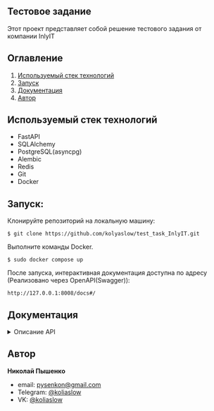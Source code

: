## Тестовое задание
Этот проект представляет собой решение тестового задания от компании InlyIT
## Оглавление

1. [Используемый стек технологий](#используемый-стек-технологий)
2. [Запуск](#запуск)
4. [Документация](#Документация)
5. [Автор](#автор)

## Используемый стек технологий
- FastAPI
- SQLAlchemy
- PostgreSQL(asyncpg)
- Alembic
- Redis
- Git
- Docker

## Запуск:
Клонируйте репозиторий на локальную машину:
```commandline
$ git clone https://github.com/kolyaslow/test_task_InlyIT.git
```
Выполните команды Docker.
```docker
$ sudo docker compose up
```
После запуска, интерактивная документация доступна по адресу
(Реализовано через OpenAPI(Swagger)):

```
http://127.0.0.1:8008/docs#/
```
## Документация


<details>

<summary>Описание API</summary>

  После запуска интерактивная документация доступна по адресу (Реализовано через OpenAPI(Swagger)):
  ```
  http://127.0.0.1:8008/docs#/
  ```
ВАЖНО: API доступно лишь аторизованным, незабаниним пользователям.
При использовании API другими пользователями вызывается исключение:
ошибка недоступности API см. [общие исключения](#общие_исключения).

Дотупные АPI:
- [Регистрация пользователя](#регистрация_пользователя)
- [Вход в систему](#Вход-в-систему)
- [Выход из системы](#выход-из_системы)
- [Создание объявления](#создание-объявления)
- [Просмтор объявлений](#простмотр-объявлений)
- [Просомотр одного объявления](#простомтр-одного-объявления)
- [Удаление объявления](#удаление-объявления)
- [Назначить администратором](#назначить-администратором)
- [Удаление комментария](#удаление-комментария)
- [Создание комментария](#создание-комментария)


### Регистрация пользователя.
- Описание: Регистрирует пользователя в системе.
- Метод: POST.
- Запрос:

```
/auth/register
```

- Параметры запроса:
<table>
  <tr>
    <th>Поле</th>
    <th>Тип</th>
    <th>Обязательный параметр</th>
    <th>Описание</th>
  </tr>
  <tr>
    <td>user_name</td>
    <td>string</td>
    <td>Да</td>
    <td>Имя пользователя</td>
  </tr>
  <tr>
    <td>password</td>
    <td>string</td>
    <td>Да</td>
    <td>Пароль</td>
  </tr>
</table>

- Тело ответа:
```json
{
  "user_name": "string", #имя указанное при регистрации
  "is_superuser": true, #пользователь-суперпользователь
  "is_banned": true   #показатель, забанин ли пользователь
}
```

- Ошибки:
<table>
  <tr>
    <th>Статус код</th>
    <th>Описание</th>
    <th>Возвращаемый ответ</th>
  </tr>
  <tr>
    <td>400</td>
    <td>Попытка повторной регистрации пользователя</td>
    <td>

```
{
  "detail": "REGISTER_USER_ALREADY_EXISTS"
}
```
</td>
  </tr>
</table>

## Вход в систему
- Описание: Вход в систему по имени и паролю.
- Метод: POST.
- Запрос:

```
/auth/login
```

- Параметры запроса:
<table>
  <tr>
    <th>Поле</th>
    <th>Тип</th>
    <th>Обязательный параметр</th>
    <th>Описание</th>
  </tr>
  <tr>
    <td>user_name</td>
    <td>string</td>
    <td>Да</td>
    <td>Имя пользователя</td>
  </tr>
  <tr>
    <td>password</td>
    <td>string</td>
    <td>Да</td>
    <td>Пароль</td>
  </tr>
</table>

- Тело ответа:
Возвращается cookies пример:
```json
  asdfsdf435fdsdf234fdsfw
```


- Ошибки:
<table>
  <tr>
    <th>Статус код</th>
    <th>Описание</th>
    <th>Возвращаемый ответ</th>
  </tr>
  <tr>
    <td>400</td>
    <td>Попытка повторной регистрации пользователя</td>
    <td>

```
{
  "detail": "REGISTER_USER_ALREADY_EXISTS"
}
```
</td>
  </tr>
</table>



### Выход из системы

- Описание: Выход из системы и удаление cookies.
- Запрос:
```
/profile/logout
```
- Параметры запроса: -
- Тело ответа:
```json
null
```

### Создание объявления

- Описание: запрос позволяет создать объявление.
- Метод: POST.
- Запрос:
```json
/announcement/create_announcement
```

- Параметры запроса:
<table>
  <tr>
    <th>Поле</th>
    <th>Тип</th>
    <th>Обязательный параметр</th>
    <th>Описание</th>
  </tr>
  <tr>
    <td>type</td>
    <td>string</td>
    <td>Да</td>
    <td>Тип объявления, доступны дишь:

- покупака
- продажа
</td>
  </tr>
  <tr>
    <td>description</td>
    <td>string</td>
    <td>Да</td>
    <td>Описание заказа</td>
  </tr>
  <tr>
    <td>rating</td>
    <td>int</td>
    <td>Нет</td>
    <td>рейтинг по пятибальной шкале, заполняется автоматически</td>
  </tr>
</table>

- Тело ответа:
```json
{
  "type": "продажа",
  "description": "string",
  "rating": 5,
  "id": 0, # id записи в БД
  "user_id": 0 # id пользователя, оставившего объявление
}
```


### Просмтор объявлений

- Описание: просмотр объявлений, других пользователей.
- Метод: GET.
- Запрос:
```json
/announcement/show_not_user_ads
```

- Параметры запроса:
<table>
  <tr>
    <th>Поле</th>
    <th>Тип</th>
    <th>Обязательный параметр</th>
    <th>Описание</th>
  </tr>
  <tr>
    <td>type</td>
    <td>string</td>
    <td>Нет</td>
    <td>
При указании типа, вернутся объявления только указанного типа, доступные значения:
- покупака
- продажа
По умолчанию None, тоесть вернуть ВСЕ объявления.
</td>
  </tr>
  <tr>
    <td>page</td>
    <td>int</td>
    <td>Нет</td>
    <td>

Указывает страницу пагинации, *значения должны быть больше 0*.
При указании недопутимого значения, выкидывается исключение:
ошибка валидации см. [общие исключения](#общие_исключения). *Значение по умолчанию 0.*
</td>
  </tr>
  <tr>
    <td>size</td>
    <td>int</td>
    <td>Нет</td>
    <td>

Количетво элемнтов выдаваемых за раз.
*Допустимые значения от 10 до 100*.
При указании недопутимого значения, выкидывается исключение:
ошибка валидации см. [общие исключения](#общие_исключения).
*Значение по умолчанию 10.*
</td>
  </tr>
</table>

- Тело ответа:
```json
[
  {
    "type": "продажа",
    "description": "string",
    "rating": 5,
    "id": 0, #id записи объявления в БД
    "user_id": 0 #id пользователя, разметившего объявление
  }
]
```

### Просомотр одного объявления
- Описание: запрос позволяет получить определенное объявление
- Метод: GET.

- Запрос:
```
/announcement/show_one_announcement_by_id/{id_announcement}
```

- Параметры запроса:
<table>
  <tr>
    <th>Поле</th>
    <th>Тип</th>
    <th>Обязательный параметр</th>
    <th>Описание</th>
  </tr>
  <tr>
    <td>id_announcement</td>
    <td>int</td>
    <td>Да</td>
    <td>id объявления</td>
  </tr>
</table>

- Тело ответа:
```json
{
  "type": "продажа",
  "description": "string",
  "rating": 5,
  "id": 0, #id записи объявления в БД
  "user_id": 0 # id пользователя, оставившего объявление
}
```

- Ошибки:
<table>
  <tr>
    <th>Статус код</th>
    <th>Описание</th>
    <th>Возвращаемый ответ</th>
  </tr>
  <tr>
    <td>404</td>
    <td>Попытка получить несуществующий заказ</td>
    <td>

```
{
  "detail": "Item by id not found "
}
```
</td>
  </tr>
</table>


### Удаление объявления

- Описание: удаление объявления, ри успешном удалении вернестся статус код 204.
- Метод: DELETE.
- Запрос:

```json
/admin/delete_comment/{id_comment}
```
- Параметры запроса:
<table>
  <tr>
    <th>Поле</th>
    <th>Тип</th>
    <th>Обязательный параметр</th>
    <th>Описание</th>
  </tr>
  <tr>
    <td>id_comment</td>
    <td>int</td>
    <td>Да</td>
    <td>id объявления</td>
  </tr>
</table>

- Тело ответа:

```json
none
```


### Назначить администратором

- Описание: назначить пользователя админитратором, при успешном назначении вернется статус код 200.
API доступно только администраторам,
При использовании API другими пользователями вызывается исключение:
ошибка недоступности API см. [общие исключения](#общие_исключения).
- Метод: PATCH.
- Запрос:
```
/admin/set_user_an_admin/{user_name_new_admin}
```
- Параметры запроса:
<table>
  <tr>
    <th>Поле</th>
    <th>Тип</th>
    <th>Обязательный параметр</th>
    <th>Описание</th>
  </tr>
  <tr>
    <td>user_name_new_admin</td>
    <td>int</td>
    <td>ДА</td>
    <td> Имя пользователя, которого назначают в админитстраторы
</td>
  </tr>
</table>

- Тело ответа:
```json
none
```

- Ошибки:
<table>
  <tr>
    <th>Статус код</th>
    <th>Описание</th>
    <th>Возвращаемый ответ</th>
  </tr>
  <tr>
    <td>404</td>
    <td>Попытка повторной регистрации пользователя</td>
    <td>

```
{
  "detail": "User not found"
}
```
</td>
  </tr>
</table>

### Удаление комментария

- Описание: удаление любого комментария, при успешном удалении, верносться статус код 204.
- Метод: DELETE.
- Запрос:
```
/admin/delete_comment/{id_comment}
```
<table>
  <tr>
    <th>Поле</th>
    <th>Тип</th>
    <th>Обязательный параметр</th>
    <th>Описание</th>
  </tr>
  <tr>
    <td>id_comment</td>
    <td>int</td>
    <td>ДА</td>
    <td> id комментария, который нужно удалить</td>
  </tr>
</table>

- Тело ответа:
```json
none
```

- Ошибки:
<table>
  <tr>
    <th>Статус код</th>
    <th>Описание</th>
    <th>Возвращаемый ответ</th>
  </tr>
  <tr>
    <td>404</td>
    <td>Попытка повторной регистрации пользователя</td>
    <td>

```
{
  "detail": "Item by id not found"
}
```
</td>
  </tr>
</table>


### Создание комментария
- Описание: создание коментария к заказу, коммментарий может быть ввиде отзыва ошибки или просто комментарий
- Метод: POST.
- Запрос:
```
/comment/create_comment/{announcement_id}
```
- Парметры запроса:
<table>
  <tr>
    <th>Поле</th>
    <th>Тип</th>
    <th>Обязательный параметр</th>
    <th>Описание</th>
  </tr>
  <tr>
    <td>type</td>
    <td>str</td>
    <td>Нет</td>
    <td> Тип комментария, соответсвующий следующим значения:

- отзыв
- жалоба
- коментарий

По умолчания значение type=коментарий, если при указании type=отзыв,
то в зависимотси от праметра score, будет пересчитано поле rating у объявления.

</td>
  </tr>

<tr>
    <td>id_announcement</td>
    <td>int</td>
    <td>Да</td>
    <td>id объявления, для которого оставляется комментарий</td>
  </tr>
<tr>
    <td>text</td>
    <td>str</td>
    <td>Да</td>
    <td>Текст объявления</td>
  </tr>
<tr>
    <td>score</td>
    <td>int</td>
    <td>Нет</td>
    <td>

Оценка объявления, по пятибальной шкале от 1 до 5.
При указании недопутимого значения, выкидывается исключение:
ошибка валидации см. [общие исключения](#общие_исключения). *Значение по умолчанию 5.*

</td>
  </tr>
</table>

- Тело ответа:
```json
none
```

- Ошибки:
<table>
  <tr>
    <th>Статус код</th>
    <th>Описание</th>
    <th>Возвращаемый ответ</th>
  </tr>
  <tr>
    <td>404</td>
    <td>Попытка написать комментарий, несуществующему объявлению</td>
    <td>

```
{
  "detail": "Item by id not found"
}
```
</td>
  </tr>
</table>


<details>

  <summary id="общие_исключения">Общие исключения</summary>

<table>
  <tr>
    <th>Статус код</th>
    <th>Описание</th>
    <th>Возвращаемый ответ</th>
  </tr>
  <tr>
    <td>422</td>
    <td>Ошибка валидации входных данных</td>
    <td>

```json
{
  "detail": [
    {
      "loc": [
        "string",
        0
      ],
      "msg": "string",
      "type": "string"
    }
  ]
}
```
</td>
  </tr>


  <tr>
    <td>401</td>
    <td>Возникает при попытки получить доступ к недостуцпным API</td>
    <td>

```json
{
  "detail": "Unauthorized"
}
```
</td>
  </tr>
</table>
</details>
</details>


## Автор
**Николай Пышенко**
- email: pysenkon@gmail.com
- Telegram: [@koliaslow](https://t.me/koliaslow)
- VK: [@koliaslow](https://vk.com/koliaslow)
